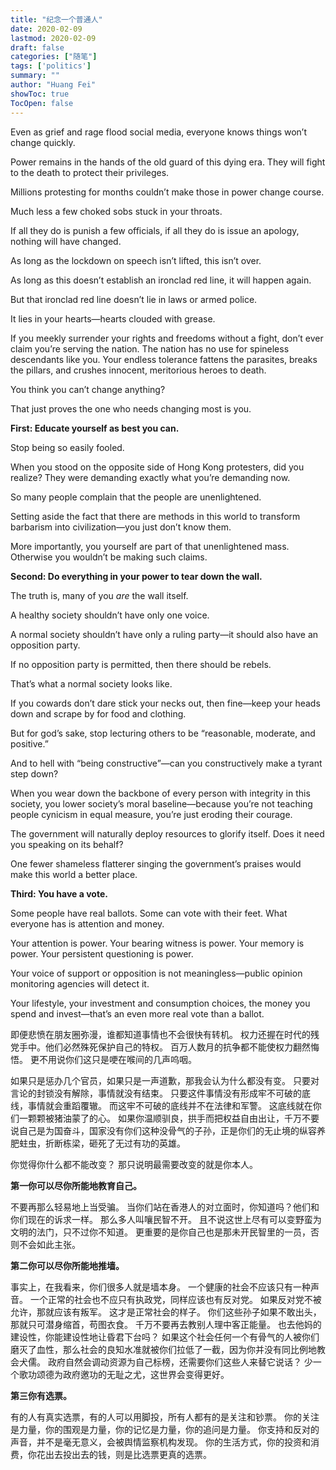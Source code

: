 ```yaml
---
title: "纪念一个普通人"
date: 2020-02-09
lastmod: 2020-02-09
draft: false
categories: ["随笔"]
tags: ['politics']
summary: ""
author: "Huang Fei"
showToc: true
TocOpen: false
---
```


Even as grief and rage flood social media, everyone knows things won’t change quickly.

Power remains in the hands of the old guard of this dying era. They will fight to the death to protect their privileges.

Millions protesting for months couldn’t make those in power change course.

Much less a few choked sobs stuck in your throats.

If all they do is punish a few officials, if all they do is issue an apology, nothing will have changed.

As long as the lockdown on speech isn’t lifted, this isn’t over.

As long as this doesn’t establish an ironclad red line, it will happen again.

But that ironclad red line doesn’t lie in laws or armed police.

It lies in your hearts—hearts clouded with grease.

If you meekly surrender your rights and freedoms without a fight, don’t ever claim you’re serving the nation. The nation has no use for spineless descendants like you. Your endless tolerance fattens the parasites, breaks the pillars, and crushes innocent, meritorious heroes to death.

You think you can’t change anything?

That just proves the one who needs changing most is you.

**First: Educate yourself as best you can.**

Stop being so easily fooled.

When you stood on the opposite side of Hong Kong protesters, did you realize? They were demanding exactly what you’re demanding now.

So many people complain that the people are unenlightened.

Setting aside the fact that there are methods in this world to transform barbarism into civilization—you just don’t know them.

More importantly, you yourself are part of that unenlightened mass. Otherwise you wouldn’t be making such claims.

**Second: Do everything in your power to tear down the wall.**

The truth is, many of you *are* the wall itself.

A healthy society shouldn’t have only one voice.

A normal society shouldn’t have only a ruling party—it should also have an opposition party.

If no opposition party is permitted, then there should be rebels.

That’s what a normal society looks like.

If you cowards don’t dare stick your necks out, then fine—keep your heads down and scrape by for food and clothing.

But for god’s sake, stop lecturing others to be “reasonable, moderate, and positive.”

And to hell with “being constructive”—can you constructively make a tyrant step down?

When you wear down the backbone of every person with integrity in this society, you lower society’s moral baseline—because you’re not teaching people cynicism in equal measure, you’re just eroding their courage.

The government will naturally deploy resources to glorify itself. Does it need you speaking on its behalf?

One fewer shameless flatterer singing the government’s praises would make this world a better place.

**Third: You have a vote.**

Some people have real ballots. Some can vote with their feet. What everyone has is attention and money.

Your attention is power. Your bearing witness is power. Your memory is power. Your persistent questioning is power.

Your voice of support or opposition is not meaningless—public opinion monitoring agencies will detect it.

Your lifestyle, your investment and consumption choices, the money you spend and invest—that’s an even more real vote than a ballot.

即便悲愤在朋友圈弥漫，谁都知道事情也不会很快有转机。
权力还握在时代的残党手中。他们必然殊死保护自己的特权。
百万人数月的抗争都不能使权力翻然悔悟。
更不用说你们这只是哽在喉间的几声呜咽。

如果只是惩办几个官员，如果只是一声道歉，那我会认为什么都没有变。
只要对言论的封锁没有解除，事情就没有结束。
只要这件事情没有形成牢不可破的底线，事情就会重蹈覆辙。
而这牢不可破的底线并不在法律和军警。
这底线就在你们一颗颗被猪油蒙了的心。
如果你温顺驯良，拱手而把权益自由出让，千万不要说自己是为国奋斗，国家没有你们这种没骨气的子孙，正是你们的无止境的纵容养肥蛀虫，折断栋梁，砸死了无过有功的英雄。

你觉得你什么都不能改变？
那只说明最需要改变的就是你本人。

**第一你可以尽你所能地教育自己。**

不要再那么轻易地上当受骗。
当你们站在香港人的对立面时，你知道吗？他们和你们现在的诉求一样。
那么多人叫嚷民智不开。
且不说这世上尽有可以变野蛮为文明的法门，只不过你不知道。
更重要的是你自己也是那未开民智里的一员，否则不会如此主张。

**第二你可以尽你所能地推墙。**

事实上，在我看来，你们很多人就是墙本身。
一个健康的社会不应该只有一种声音。
一个正常的社会也不应只有执政党，同样应该也有反对党。
如果反对党不被允许，那就应该有叛军。
这才是正常社会的样子。
你们这些孙子如果不敢出头，那就只可潜身缩首，苟图衣食。
千万不要再去教别人理中客正能量。
也去他妈的建设性，你能建设性地让昏君下台吗？
如果这个社会任何一个有骨气的人被你们磨灭了血性，那么社会的良知水准就被你们拉低了一截，因为你并没有同比例地教会犬儒。
政府自然会调动资源为自己标榜，还需要你们这些人来替它说话？
少一个歌功颂德为政府邀功的无耻之尤，这世界会变得更好。

**第三你有选票。**

有的人有真实选票，有的人可以用脚投，所有人都有的是关注和钞票。
你的关注是力量，你的围观是力量，你的记忆是力量，你的追问是力量。
你支持和反对的声音，并不是毫无意义，会被舆情监察机构发现。
你的生活方式，你的投资和消费，你花出去投出去的钱，则是比选票更真的选票。
